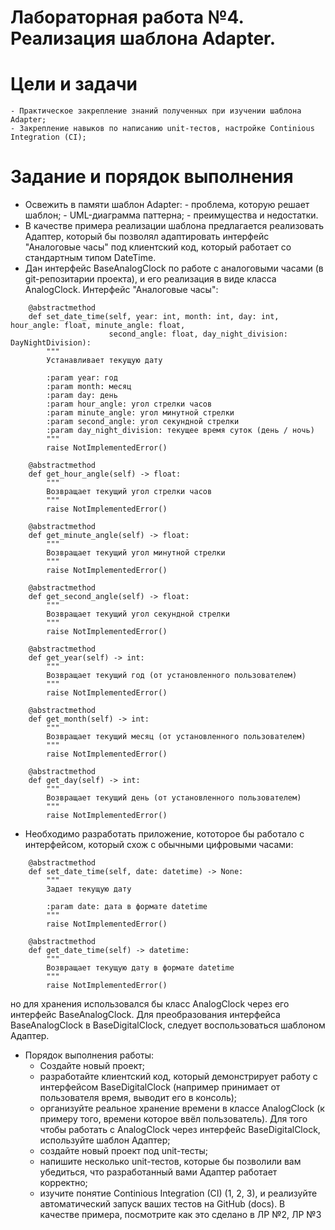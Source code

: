 # Лабораторная работа №4. Реализация шаблона Adapter.
# Цели и задачи
    - Практическое закрепление знаний полученных при изучении шаблона Adapter;
    - Закрепление навыков по написанию unit-тестов, настройке Continious Integration (CI);
# Задание и порядок выполнения
- Освежить в памяти шаблон Adapter:
        - проблема, которую решает шаблон;
        - UML-диаграмма паттерна;
        - преимущества и недостатки.
- В качестве примера реализации шаблона предлагается реализовать Адаптер, который бы позволял адаптировать интерфейс "Аналоговые часы" под клиентский код, который работает со стандартным типом DateTime.
- Дан интерфейс BaseAnalogClock по работе с аналоговыми часами (в git-репозитарии проекта), и его реализация в виде класса AnalogClock. Интерфейс "Аналоговые часы":
```class BaseAnalogClock(ABC):
    @abstractmethod
    def set_date_time(self, year: int, month: int, day: int, hour_angle: float, minute_angle: float,
                      second_angle: float, day_night_division: DayNightDivision):
        """
        Устанавливает текущую дату

        :param year: год
        :param month: месяц
        :param day: день
        :param hour_angle: угол стрелки часов
        :param minute_angle: угол минутной стрелки
        :param second_angle: угол секундной стрелки
        :param day_night_division: текущее время суток (день / ночь)
        """
        raise NotImplementedError()

    @abstractmethod
    def get_hour_angle(self) -> float:
        """
        Возвращает текущий угол стрелки часов
        """
        raise NotImplementedError()

    @abstractmethod
    def get_minute_angle(self) -> float:
        """
        Возвращает текущий угол минутной стрелки
        """
        raise NotImplementedError()

    @abstractmethod
    def get_second_angle(self) -> float:
        """
        Возвращает текущий угол секундной стрелки
        """
        raise NotImplementedError()

    @abstractmethod
    def get_year(self) -> int:
        """
        Возвращает текущий год (от установленного пользователем)
        """
        raise NotImplementedError()

    @abstractmethod
    def get_month(self) -> int:
        """
        Возвращает текущий месяц (от установленного пользователем)
        """
        raise NotImplementedError()

    @abstractmethod
    def get_day(self) -> int:
        """
        Возвращает текущий день (от установленного пользователем)
        """
        raise NotImplementedError()
```
- Необходимо разработать приложение, кототорое бы работало с интерфейсом, который схож с обычными цифровыми часами:
```class BaseDigitalClock(ABC):
    @abstractmethod
    def set_date_time(self, date: datetime) -> None:
        """
        Задает текущую дату

        :param date: дата в формате datetime
        """
        raise NotImplementedError()

    @abstractmethod
    def get_date_time(self) -> datetime:
        """
        Возвращает текущую дату в формате datetime
        """
        raise NotImplementedError()
```
но для хранения использовался бы класс AnalogClock через его интерфейс BaseAnalogClock. Для преобразования интерфейса BaseAnalogClock в BaseDigitalClock, следует воспользоваться шаблоном Адаптер.

- Порядок выполнения работы:
    - Создайте новый проект;
    - разработайте клиентский код, который демонстрирует работу с интерфейсом BaseDigitalClock (например принимает от пользователя время, выводит его в консоль);
    - организуйте реальное хранение времени в классе AnalogClock (к примеру того, времени которое ввёл пользователь). Для того чтобы работать с AnalogClock через интерфейс BaseDigitalClock, используйте шаблон Адаптер;    
    - создайте новый проект под unit-тесты;
    - напишите несколько unit-тестов, которые бы позволили вам убедиться, что разработанный вами Адаптер работает корректно;
    - изучите понятие Continious Integration (CI) (1, 2, 3), и реализуйте автоматический запуск ваших тестов на GitHub (docs). В качестве примера, посмотрите как это сделано в ЛР №2, ЛР №3

